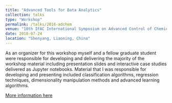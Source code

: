```yaml
---
title: "Advanced Tools for Data Analytics"
collection: talks
type: "Workshop"
permalink: /talks/2018-adchem
venue: "10th IFAC International Symposium on Advanced Control of Chemical Processes"
date: 2018-07-24
location: "Shenyang, Liaoning, China"
---
```


As an organizer for this workshop myself and a fellow graduate student were responsible for developing and delivering the majority of the workshop material including presentation slides and interactive case studies delivered as Jupyter notebooks. Material that I was responsible for developing and presenting included classification algorithms, regression techniques, dimensionality manipulation methods and advanced learning algorithms. 

[More information here](https://dais.chbe.ubc.ca/adchem/)
